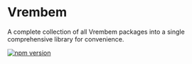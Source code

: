 # Vrembem

A complete collection of all Vrembem packages into a single comprehensive library for convenience.

[![npm version](https://img.shields.io/npm/v/vrembem.svg)](https://www.npmjs.com/package/vrembem)
